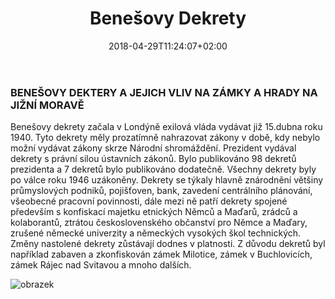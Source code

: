 ﻿---
title: "Benešovy Dekrety"
date: 2018-04-29T11:24:07+02:00
draft: false
---



### BENEŠOVY DEKTERY A JEJICH VLIV NA ZÁMKY A HRADY NA JIŽNÍ MORAVĚ  
 
Benešovy dekrety začala v Londýně exilová vláda vydávat již 15.dubna roku 1940. Tyto dekrety měly prozatímně nahrazovat zákony v době, kdy nebylo možní vydávat zákony skrze Národní shromáždění. Prezident vydával dekrety s právní silou ústavních zákonů. Bylo publikováno 98 dekretů prezidenta a 7 dekretů bylo publikováno dodatečně. Všechny dekrety byly po válce roku 1946 uzákoněny. Dekrety se týkaly hlavně znárodnění většiny průmyslových podniků, pojišťoven, bank, zavedení centrálního plánování, všeobecné pracovní povinnosti, dále mezi ně patří dekrety spojené především s konfiskací majetku etnických Němců a Maďarů, zrádců a kolaborantů, ztrátou československého občanství pro Němce a Maďary, zrušené německé univerzity a německých vysokých škol technických. Změny nastolené dekrety zůstávají dodnes v platnosti. Z důvodu dekretů byl například zabaven a zkonfiskován zámek Milotice, zámek v Buchlovicích, zámek Rájec nad Svitavou a mnoho dalších.  

![obrazek](https://1gr.cz/fotky/lidovky/09/084/lnc460/MTR20db69_benes.JPG)  

